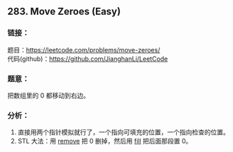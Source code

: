 ## 283. Move Zeroes (Easy)

### **链接**：
题目：https://leetcode.com/problems/move-zeroes/  
代码(github)：https://github.com/JianghanLi/LeetCode

### **题意**：
把数组里的 0 都移动到右边。

### **分析**：

1. 直接用两个指针模拟就行了，一个指向可填充的位置，一个指向检查的位置。  
2. STL 大法：用 [remove](http://www.cplusplus.com/reference/algorithm/remove) 把 0 删掉，然后用 [fill](http://www.cplusplus.com/reference/algorithm/fill) 把后面那段置 0。
